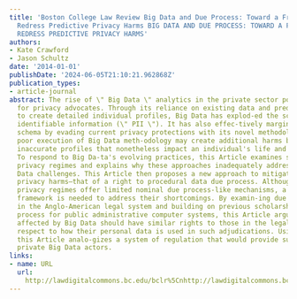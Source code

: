 ```yaml
---
title: 'Boston College Law Review Big Data and Due Process: Toward a Framework to
  Redress Predictive Privacy Harms BIG DATA AND DUE PROCESS: TOWARD A FRAMEWORK TO
  REDRESS PREDICTIVE PRIVACY HARMS'
authors:
- Kate Crawford
- Jason Schultz
date: '2014-01-01'
publishDate: '2024-06-05T21:10:21.962868Z'
publication_types:
- article-journal
abstract: The rise of \" Big Data \" analytics in the private sector poses new challenges
  for privacy advocates. Through its reliance on existing data and predictive analysis
  to create detailed individual profiles, Big Data has explod-ed the scope of personally
  identifiable information (\" PII \"). It has also effec-tively marginalized regulatory
  schema by evading current privacy protections with its novel methodology. Furthermore,
  poor execution of Big Data meth-odology may create additional harms by rendering
  inaccurate profiles that nonetheless impact an individual's life and livelihood.
  To respond to Big Da-ta's evolving practices, this Article examines several existing
  privacy regimes and explains why these approaches inadequately address current Big
  Data challenges. This Article then proposes a new approach to mitigating predictive
  privacy harms—that of a right to procedural data due process. Although cur-rent
  privacy regimes offer limited nominal due process-like mechanisms, a more rigorous
  framework is needed to address their shortcomings. By examin-ing due process's role
  in the Anglo-American legal system and building on previous scholarship about due
  process for public administrative computer systems, this Article argues that individuals
  affected by Big Data should have similar rights to those in the legal system with
  respect to how their personal data is used in such adjudications. Using these principles,
  this Article analo-gizes a system of regulation that would provide such rights against
  private Big Data actors.
links:
- name: URL
  url: 
    http://lawdigitalcommons.bc.edu/bclr%5Cnhttp://lawdigitalcommons.bc.edu/bclr/vol55/iss1/4
---
```


